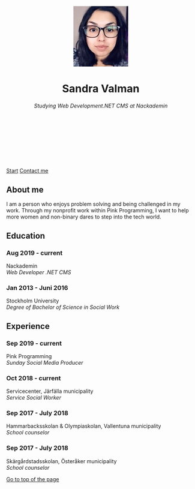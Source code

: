 <!DOCTYPE html>
<html>
  <head>
      <link href="css/style.css" rel="stylesheet" />
      <link href="https://fonts.googleapis.com/css?family=Montserrat|Raleway&display=swap" rel="stylesheet">
      <title>Sandra Valman</title>
    </head>

  <body>
    <header>
      <div class="content">
        <div class="self">
            <img class="img" src="images/profile.jpg" alt="Sandra Valman" />
              <br/>
                <h1>Sandra Valman</h1>
                 <h6>Studying Web Development.NET CMS at Nackademin</h6>
              <br/>
              <br/>
              <br/>
              <br/>
        </div>
      </div>
    </header>
      <nav>
        <div class="content nav">
          <a href="index.html" class="button clickLink">Start</a>
          <a href="contact.html"class="button clickLink">Contact me</a>
        </div>
      </nav>
      <div class="content">
        <h2>About me</h2>
        <p>
          I am a person who enjoys problem solving and being challenged in my work. 
          Through my nonprofit work within Pink Programming, I want to help more women and non-binary dares to step into the tech world.
        </p>
        <h2>Education</h2>
          <h3>Aug 2019 - current</h3>
            <p>Nackademin<br />
              <em>Web Developer .NET CMS</em></p>
          <h3>Jan 2013 - Juni 2016</h3>
            <p>Stockholm University<br />
              <em>Degree of Bachelor of Science in Social Work</em></p>
        <h2>Experience</h2>
          <h3>Sep 2019 - current</h3>
            <p>Pink Programming<br />
              <em>Sunday Social Media Producer</em></p>
          <h3>Oct 2018 - current</h3>
            <p>Servicecenter, Järfälla municipality<br />
              <em>Service Social Worker</em></p>
          <h3>Sep 2017 - July 2018</h3>
            <p>Hammarbacksskolan & Olympiaskolan, Vallentuna municipality<br />
              <em>School counselor</em></p>
            <h3>Sep 2017 - July 2018</h3>
            <p>Skärgårdstadsskolan, Österåker municipality<br />
                <em>School counselor</em></p>
        <a href="#top" class="button clickLink top">Go to top of the page</a>
      </div>
  </body>
</html>
